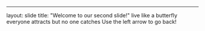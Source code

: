 ---
layout: slide
title: "Welcome to our second slide!"
live like a butterfly everyone attracts but no one catches
Use the left arrow to go back!
